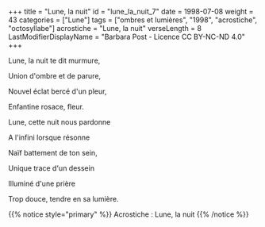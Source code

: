 +++
title = "Lune, la nuit"
id = "lune_la_nuit_7"
date = 1998-07-08
weight = 43
categories = ["Lune"]
tags = ["ombres et lumières", "1998", "acrostiche", "octosyllabe"]
acrostiche = "Lune, la nuit"
verseLength = 8
LastModifierDisplayName = "Barbara Post - Licence CC BY-NC-ND 4.0"
+++

Lune, la nuit te dit murmure,

Union d'ombre et de parure,

Nouvel éclat bercé d'un pleur,

Enfantine rosace, fleur.

Lune, cette nuit nous pardonne

A l'infini lorsque résonne

Naïf battement de ton sein,

Unique trace d'un dessein

Illuminé d'une prière

Trop douce, tendre en sa lumière.

{{% notice style="primary" %}}
Acrostiche : Lune, la nuit
{{% /notice %}}
